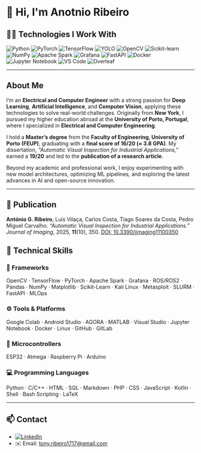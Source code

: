 # 👋 Hi, I'm Anotnio Ribeiro

## 👨‍💻 Technologies I Work With

![Python](https://img.shields.io/badge/-Python-3776AB?style=for-the-badge&logo=python&logoColor=white)
![PyTorch](https://img.shields.io/badge/-PyTorch-EE4C2C?style=for-the-badge&logo=pytorch&logoColor=white)
![TensorFlow](https://img.shields.io/badge/-TensorFlow-FF6F00?style=for-the-badge&logo=tensorflow&logoColor=white)
![YOLO](https://img.shields.io/badge/-YOLO-00FFFF?style=for-the-badge&logo=yolo&logoColor=black)
![OpenCV](https://img.shields.io/badge/-OpenCV-5C3EE8?style=for-the-badge&logo=opencv&logoColor=white)
![Scikit-learn](https://img.shields.io/badge/-Scikit--learn-F7931E?style=for-the-badge&logo=scikit-learn&logoColor=white)
![NumPy](https://img.shields.io/badge/-NumPy-013243?style=for-the-badge&logo=numpy&logoColor=white)
![Apache Spark](https://img.shields.io/badge/-Apache%20Spark-E25A1C?style=for-the-badge&logo=apachespark&logoColor=white)
![Grafana](https://img.shields.io/badge/-Grafana-F46800?style=for-the-badge&logo=grafana&logoColor=white)
![FastAPI](https://img.shields.io/badge/-FastAPI-009688?style=for-the-badge&logo=fastapi&logoColor=white)
![Docker](https://img.shields.io/badge/-Docker-2496ED?style=for-the-badge&logo=docker&logoColor=white)
![Jupyter Notebook](https://img.shields.io/badge/-Jupyter%20Notebook-F37626?style=for-the-badge&logo=jupyter&logoColor=white)
![VS Code](https://img.shields.io/badge/-VS%20Code-0078D4?style=for-the-badge&logo=visualstudiocode&logoColor=white)
![Overleaf](https://img.shields.io/badge/-Overleaf-47A141?style=for-the-badge&logo=overleaf&logoColor=white)

---
##  About Me
I’m an **Electrical and Computer Engineer** with a strong passion for **Deep Learning**, **Artificial Intelligence**, and **Computer Vision**, applying these technologies to solve real-world challenges. Originally from **New York**, I pursued my higher education abroad at the **University of Porto, Portugal**, where I specialized in **Electrical and Computer Engineering**.

I hold a **Master’s degree** from the **Faculty of Engineering, University of Porto (FEUP)**, graduating with a **final score of 16/20 (≈ 3.8 GPA)**. My dissertation, *“Automatic Visual Inspection for Industrial Applications,”* earned a **19/20** and led to the **publication of a research article**.

Beyond my academic and professional work, I enjoy experimenting with new model architectures, optimizing ML pipelines, and exploring the latest advances in AI and open-source innovation.

---

## 📄 Publication
**António G. Ribeiro**, Luís Vilaça, Carlos Costa, Tiago Soares da Costa, Pedro Miguel Carvalho.
*“Automatic Visual Inspection for Industrial Applications.”*
*Journal of Imaging*, 2025, **11**(10), 350.
[DOI: 10.3390/jimaging11100350](https://doi.org/10.3390/jimaging11100350)


## 🧰 Technical Skills

### 🧩 Frameworks
OpenCV · TensorFlow · PyTorch · Apache Spark · Grafana · ROS/ROS2 · Pandas · NumPy · Matplotlib · Scikit-Learn · Kali Linux · Metasploit · SLURM · FastAPI · MLOps

### ⚙️ Tools & Platforms
Google Colab · Android Studio · AGORA · MATLAB · Visual Studio · Jupyter Notebook · Docker · Linux · GitHub · GitLab

### 🔌 Microcontrollers
ESP32 · Atmega · Raspberry Pi · Arduino

### 💻 Programming Languages
Python · C/C++ · HTML · SQL · Markdown · PHP · CSS · JavaScript · Kotlin · Shell · Bash Scripting · LaTeX

---

## 📫 Contact
- [![LinkedIn](https://img.shields.io/badge/-LinkedIn-0A66C2?style=for-the-badge&logo=linkedin&logoColor=white)](https://www.linkedin.com/in/antonio-g-ribeiro)
- ✉️ Email: [tony.ribeiro1717@gmail.com](mailto:tony.ribeiro1717@gmail.com)
